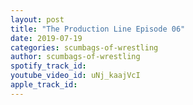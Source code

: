 ```yaml
---
layout: post
title: "The Production Line Episode 06"
date: 2019-07-19
categories: scumbags-of-wrestling
author: scumbags-of-wrestling
spotify_track_id: 
youtube_video_id: uNj_kaajVcI
apple_track_id: 
---
```

